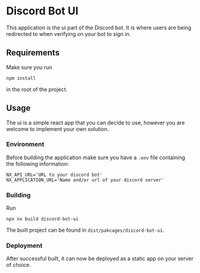 # Discord Bot UI

This application is the ui part of the Discord bot. It is where users are being redirected to when verifying on your bot to sign in.

## Requirements
Make sure you run
```
npm install
```
in the root of the project.

## Usage
The ui is a simple react app that you can decide to use, however you are welcome to implement your own solution.

### Environment
Before building the application make sure you have a `.env` file containing the following information:
```
NX_API_URL='URL to your discord bot'
NX_APPLICATION_URL='Name and/or url of your discord server'
```

### Building
Run
```
npx nx build discord-bot-ui
```
The built project can be found in `dist/pakcages/discord-bot-ui`.

### Deployment
After successful built, it can now be deployed as a static app on your server of choice.
